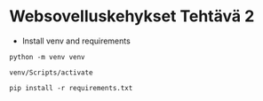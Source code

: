 # Websovelluskehykset Tehtävä 2
- Install venv and requirements
```
python -m venv venv
```
```
venv/Scripts/activate
```
```
pip install -r requirements.txt
```

